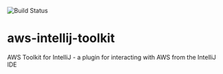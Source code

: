 ![Build Status](https://codebuild.us-west-2.amazonaws.com/badges?uuid=eyJlbmNyeXB0ZWREYXRhIjoiM1kxNlBHOCtNTXA4a0lsZDh1em56SXlCWUlqNDdDeG8yU2YxTm4xbWJia0NWaVFZVXhPaEx3N1Yyc0lKcXdMemJNeVBUY1dzL05RMElUTnJKYmdvVGNNPSIsIml2UGFyYW1ldGVyU3BlYyI6IkVjT1NnVDhiQVo0QjlpV28iLCJtYXRlcmlhbFNldFNlcmlhbCI6MX0%3D&branch=master)
# aws-intellij-toolkit
AWS Toolkit for IntelliJ - a plugin for interacting with AWS from the IntelliJ IDE 
